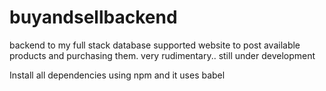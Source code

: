 # buyandsellbackend

backend to my full stack database supported website to post available products and purchasing them.
very rudimentary.. still under development 

Install all dependencies using npm and it uses babel
